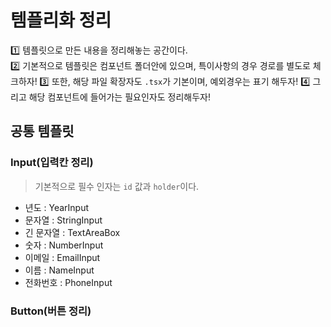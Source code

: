 # 템플리화 정리 
1️⃣ 템플릿으로 만든 내용을 정리해놓는 공간이다.   
2️⃣ 기본적으로 템플릿은 컴포넌트 폴더안에 있으며, 특이사항의 경우 경로를 별도로 체크하자!
3️⃣ 또한, 해당 파일 확장자도 `.tsx`가 기본이며, 예외경우는 표기 해두자! 
4️⃣ 그리고 해당 컴포넌트에 들어가는 필요인자도 정리해두자! 



## 공통 템플릿 
### Input(입력칸 정리)
> 기본적으로 필수 인자는 `id` 값과 `holder`이다.

- 년도 : YearInput  
- 문자열 : StringInput
- 긴 문자열 : TextAreaBox
- 숫자 : NumberInput
- 이메일 : EmailInput
- 이름 : NameInput
- 전화번호 : PhoneInput

### Button(버튼 정리)

